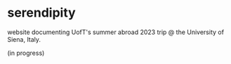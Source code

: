 # serendipity

website documenting UofT's summer abroad 2023 trip @ the University of Siena, Italy.

(in progress)
